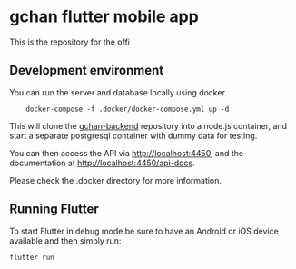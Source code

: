 # gchan flutter mobile app

This is the repository for the offi

## Development environment

You can run the server and database locally using docker.

        docker-compose -f .docker/docker-compose.yml up -d

This will clone the [gchan-backend](https://github.com/gchan-board/gchan-backend) repository into a node.js container, and start a separate postgresql container with dummy data for testing.

You can then access the API via <http://localhost:4450>, and the documentation at <http://localhost:4450/api-docs>.

Please check the .docker directory for more information.

## Running Flutter

To start Flutter in debug mode be sure to have an Android or iOS device
available and then simply run:

```sh
flutter run
```
